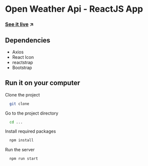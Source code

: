 # Open Weather Api - ReactJS App

### [See it live]() ↗

## Dependencies

- Axios
- React Icon
- reactstrap
- Bootstrap

## Run it on your computer

Clone the project

```bash
  git clone
```

Go to the project directory

```bash
  cd ...
```

Install required packages

```bash
  npm install
```

Run the server

```bash
  npm run start
```
